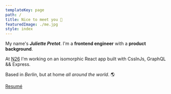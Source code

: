 ```yaml
---
templateKey: page
path: /
title: Nice to meet you 🤗
featuredImage: ./me.jpg
style: index
---
```


My name's **_Juliette Pretot_**. I'm a **frontend engineer** with a **product background**.

At [N26](https://n26.com) I'm working on an isomorphic React app built with CssInJs, GraphQL && Express.

Based in _Berlin_, but at home _all around the world_. 🌎

<span class="grey">[Resumé](/about/cv)</span>
